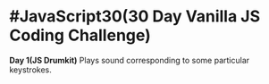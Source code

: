 # #JavaScript30(30 Day Vanilla JS Coding Challenge) #
**Day 1(JS Drumkit)**
Plays sound corresponding to some particular keystrokes.
